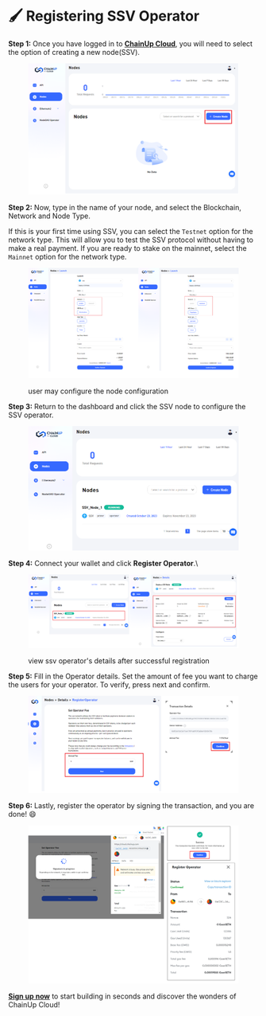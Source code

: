 # 🖌 Registering SSV Operator

**Step 1:** Once you have logged in to [**ChainUp Cloud**](https://cloud.chainup.com/app/nodes), you will need to select the option of creating a new node(SSV).

<figure><img src="../.gitbook/assets/image (55).png" alt=""><figcaption></figcaption></figure>

**Step 2:** Now, type in the name of your node, and select the Blockchain, Network and Node Type.&#x20;

If this is your first time using SSV, you can select the `Testnet` option for the network type. This will allow you to test the SSV protocol without having to make a real payment. If you are ready to stake on the mainnet, select the `Mainnet` option for the network type.

<figure><img src="../.gitbook/assets/image (4) (1).png" alt=""><figcaption><p>user may configure the node configuration</p></figcaption></figure>

**Step 3:** Return to the dashboard and click the SSV node to configure the SSV operator.

<figure><img src="../.gitbook/assets/image (14).png" alt=""><figcaption></figcaption></figure>

**Step 4:** Connect your wallet and click **Register Operator**.\


<figure><img src="../.gitbook/assets/image (2) (1).png" alt=""><figcaption><p>view ssv operator's details after successful registration</p></figcaption></figure>

**Step 5:** Fill in the Operator details.  Set the amount of fee you want to charge the users for your operator. To verify, press next and confirm.&#x20;

<figure><img src="../.gitbook/assets/image (63).png" alt=""><figcaption></figcaption></figure>

**Step 6:** Lastly, register the operator by signing the transaction, and you are done! :smile:

<figure><img src="../.gitbook/assets/image (3) (1).png" alt=""><figcaption></figcaption></figure>

[**Sign up now**](https://cloud.chainup.com/app/register) to start building in seconds and discover the wonders of ChainUp Cloud!
